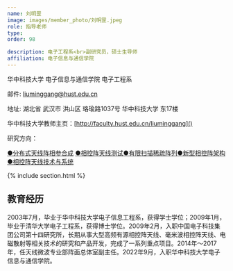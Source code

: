 ```yaml
---
name: 刘明罡
image: images/member_photo/刘明罡.jpeg
role: 指导老师
type: 
order: 98

description: 电子工程系<br>副研究员，硕士生导师
affiliation: 电子信息与通信学院
---
```

华中科技大学 电子信息与通信学院 电子工程系

邮件: liuminggang@hust.edu.cn

地址: 湖北省 武汉市 洪山区 珞瑜路1037号 华中科技大学 东17楼

华中科技大学教师主页：[http://faculty.hust.edu.cn/liuminggang]()

研究方向：

[●分布式天线阵相参合成](http://faculty.hust.edu.cn/liuminggang/zh_CN/yjfx/2457602/content/7174.htm#yjfx) [●相控阵天线测试](http://faculty.hust.edu.cn/liuminggang/zh_CN/yjfx/2457602/content/7173.htm#yjfx)[●有限扫描稀疏阵列](http://faculty.hust.edu.cn/liuminggang/zh_CN/yjfx/2457602/content/7171.htm#yjfx)[●新型相控阵架构](http://faculty.hust.edu.cn/liuminggang/zh_CN/yjfx/2457602/content/7170.htm#yjfx)[●相控阵天线技术与系统](http://faculty.hust.edu.cn/liuminggang/zh_CN/yjfx/2457602/content/6920.htm#yjfx)

{% include section.html %}

## 教育经历

2003年7月，毕业于华中科技大学电子信息工程系，获得学士学位；2009年1月，毕业于清华大学电子工程系，获得博士学位。2009年2月，入职中国电子科技集团公司第十四研究所，长期从事大型高频有源相控阵天线、毫米波相控阵天线、电磁散射等相关技术的研究和产品开发，完成了一系列重点项目。2014年～2017年，任天线微波专业部阵面总体室副主任。2022年9月，入职华中科技大学电子信息与通信学院。
